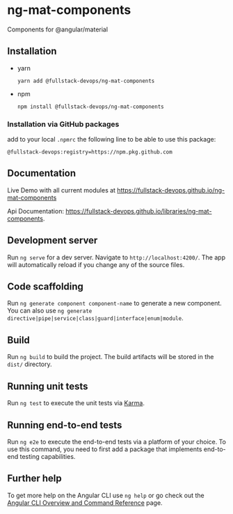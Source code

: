 # ng-mat-components

Components for @angular/material

## Installation

- yarn
  ```shell
  yarn add @fullstack-devops/ng-mat-components
  ```
- npm
  ```shell
  npm install @fullstack-devops/ng-mat-components
  ```

### Installation via GitHub packages

add to your local `.npmrc` the following line to be able to use this package:

```shell
@fullstack-devops:registry=https://npm.pkg.github.com
```

## Documentation

Live Demo with all current modules at https://fullstack-devops.github.io/ng-mat-components

Api Documentation: https://fullstack-devops.github.io/libraries/ng-mat-components.

## Development server

Run `ng serve` for a dev server. Navigate to `http://localhost:4200/`. The app will automatically reload if you change any of the source files.

## Code scaffolding

Run `ng generate component component-name` to generate a new component. You can also use `ng generate directive|pipe|service|class|guard|interface|enum|module`.

## Build

Run `ng build` to build the project. The build artifacts will be stored in the `dist/` directory.

## Running unit tests

Run `ng test` to execute the unit tests via [Karma](https://karma-runner.github.io).

## Running end-to-end tests

Run `ng e2e` to execute the end-to-end tests via a platform of your choice. To use this command, you need to first add a package that implements end-to-end testing capabilities.

## Further help

To get more help on the Angular CLI use `ng help` or go check out the [Angular CLI Overview and Command Reference](https://angular.io/cli) page.
